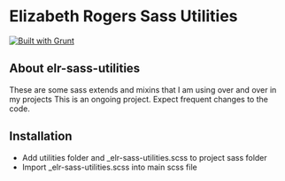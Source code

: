 # Elizabeth Rogers Sass Utilities

[![Built with Grunt](https://cdn.gruntjs.com/builtwith.png)](http://gruntjs.com/)

## About elr-sass-utilities

These are some sass extends and mixins that I am using over and over in my projects
This is an ongoing project. Expect frequent changes to the code.

## Installation

+ Add utilities folder and _elr-sass-utilities.scss to project sass folder
+ Import _elr-sass-utilities.scss into main scss file